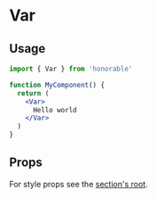 # Var

## Usage

```jsx
import { Var } from 'honorable'

function MyComponent() {
  return (
    <Var>
      Hello world
    </Var>
  )
}
```

## Props

For style props see the [section's root](/components/html-tags).
